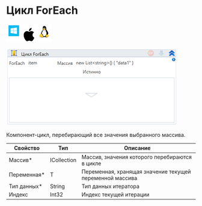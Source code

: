 # Цикл ForEach

![](<../../../.gitbook/assets/image (100) (1) (1) (1) (1) (1) (231).png>)

![](<../../../.gitbook/assets/image (33).png>)

Компонент-цикл, перебирающий все значения выбранного массива.

| Свойство     | Тип         | Описание                                                 |
| ------------ | ----------- | -------------------------------------------------------- |
| Массив\*     | ICollection | Массив, значения которого перебираются в цикле           |
| Переменная\* | T           | Переменная, хранящая значение текущей переменной массива |
| Тип данных\* | String      | Тип данных итератора                                     |
| Индекс       | Int32       | Индекс текущей итерации                                  |
